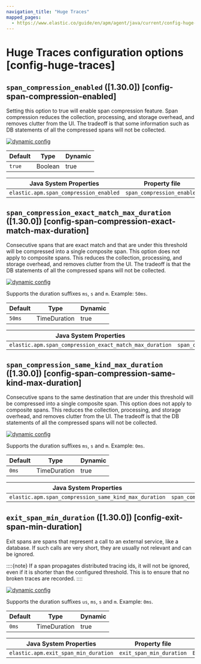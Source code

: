 ```yaml
---
navigation_title: "Huge Traces"
mapped_pages:
  - https://www.elastic.co/guide/en/apm/agent/java/current/config-huge-traces.html
---
```


# Huge Traces configuration options [config-huge-traces]



## `span_compression_enabled` ([1.30.0]) [config-span-compression-enabled]

Setting this option to true will enable span compression feature. Span compression reduces the collection, processing, and storage overhead, and removes clutter from the UI. The tradeoff is that some information such as DB statements of all the compressed spans will not be collected.

[![dynamic config](/reference/images/dynamic-config.svg "") ](/reference/configuration.md#configuration-dynamic)

| Default | Type | Dynamic |
| --- | --- | --- |
| `true` | Boolean | true |

| Java System Properties | Property file | Environment |
| --- | --- | --- |
| `elastic.apm.span_compression_enabled` | `span_compression_enabled` | `ELASTIC_APM_SPAN_COMPRESSION_ENABLED` |


## `span_compression_exact_match_max_duration` ([1.30.0]) [config-span-compression-exact-match-max-duration]

Consecutive spans that are exact match and that are under this threshold will be compressed into a single composite span. This option does not apply to composite spans. This reduces the collection, processing, and storage overhead, and removes clutter from the UI. The tradeoff is that the DB statements of all the compressed spans will not be collected.

[![dynamic config](/reference/images/dynamic-config.svg "") ](/reference/configuration.md#configuration-dynamic)

Supports the duration suffixes `ms`, `s` and `m`. Example: `50ms`.

| Default | Type | Dynamic |
| --- | --- | --- |
| `50ms` | TimeDuration | true |

| Java System Properties | Property file | Environment |
| --- | --- | --- |
| `elastic.apm.span_compression_exact_match_max_duration` | `span_compression_exact_match_max_duration` | `ELASTIC_APM_SPAN_COMPRESSION_EXACT_MATCH_MAX_DURATION` |


## `span_compression_same_kind_max_duration` ([1.30.0]) [config-span-compression-same-kind-max-duration]

Consecutive spans to the same destination that are under this threshold will be compressed into a single composite span. This option does not apply to composite spans. This reduces the collection, processing, and storage overhead, and removes clutter from the UI. The tradeoff is that the DB statements of all the compressed spans will not be collected.

[![dynamic config](/reference/images/dynamic-config.svg "") ](/reference/configuration.md#configuration-dynamic)

Supports the duration suffixes `ms`, `s` and `m`. Example: `0ms`.

| Default | Type | Dynamic |
| --- | --- | --- |
| `0ms` | TimeDuration | true |

| Java System Properties | Property file | Environment |
| --- | --- | --- |
| `elastic.apm.span_compression_same_kind_max_duration` | `span_compression_same_kind_max_duration` | `ELASTIC_APM_SPAN_COMPRESSION_SAME_KIND_MAX_DURATION` |


## `exit_span_min_duration` ([1.30.0]) [config-exit-span-min-duration]

Exit spans are spans that represent a call to an external service, like a database. If such calls are very short, they are usually not relevant and can be ignored.

::::{note}
If a span propagates distributed tracing ids, it will not be ignored, even if it is shorter than the configured threshold. This is to ensure that no broken traces are recorded.
::::


[![dynamic config](/reference/images/dynamic-config.svg "") ](/reference/configuration.md#configuration-dynamic)

Supports the duration suffixes `us`, `ms`, `s` and `m`. Example: `0ms`.

| Default | Type | Dynamic |
| --- | --- | --- |
| `0ms` | TimeDuration | true |

| Java System Properties | Property file | Environment |
| --- | --- | --- |
| `elastic.apm.exit_span_min_duration` | `exit_span_min_duration` | `ELASTIC_APM_EXIT_SPAN_MIN_DURATION` |

